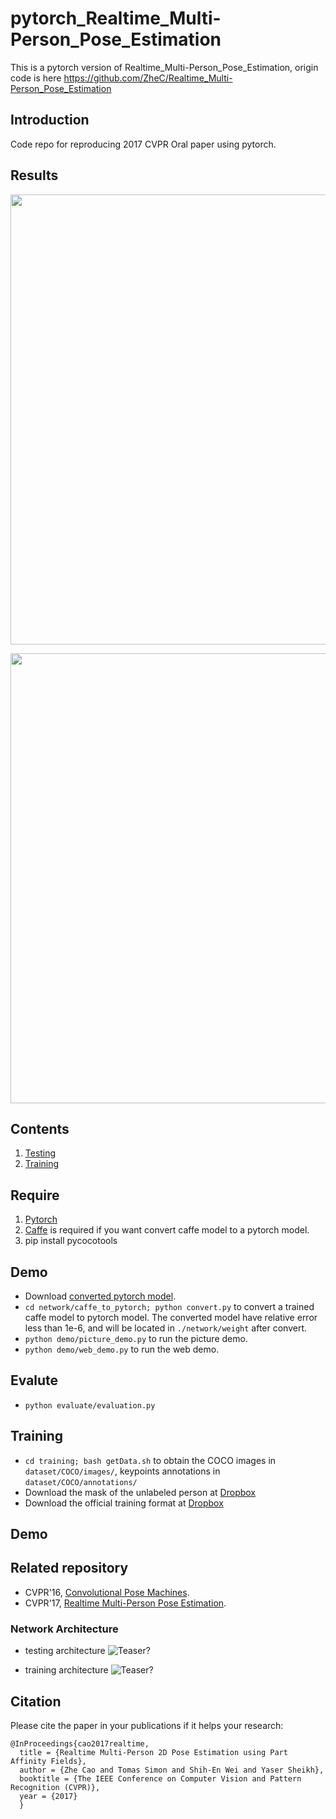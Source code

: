 # pytorch_Realtime_Multi-Person_Pose_Estimation
This is a pytorch version of Realtime_Multi-Person_Pose_Estimation, origin code is here https://github.com/ZheC/Realtime_Multi-Person_Pose_Estimation 

## Introduction
Code repo for reproducing 2017 CVPR Oral paper using pytorch.  

## Results

<p align="left">
<img src="https://github.com/tensorboy/pytorch_Realtime_Multi-Person_Pose_Estimation/blob/master/readme/result1.gif", width="720">
</p>

<p align="left">
<img src="https://github.com/tensorboy/pytorch_Realtime_Multi-Person_Pose_Estimation/blob/master/readme/result2.gif", width="720">
</p>

## Contents
1. [Testing](#testing)
2. [Training](#training)

## Require
1. [Pytorch](http://pytorch.org/)
2. [Caffe](http://caffe.berkeleyvision.org/) is required if you want convert caffe model to a pytorch model.
3. pip install pycocotools

## Demo
- Download [converted pytorch model](https://www.dropbox.com/s/ae071mfm2qoyc8v/pose_model.pth?dl=0).
- `cd network/caffe_to_pytorch; python convert.py` to convert a trained caffe model to pytorch model. The converted model have relative error less than 1e-6, and will be located in `./network/weight` after convert.
- `python demo/picture_demo.py` to run the picture demo.
- `python demo/web_demo.py` to run the web demo.

## Evalute
- `python evaluate/evaluation.py` 

## Training
- `cd training; bash getData.sh` to obtain the COCO images in `dataset/COCO/images/`, keypoints annotations in `dataset/COCO/annotations/`
- Download the mask of the unlabeled person at [Dropbox](https://www.dropbox.com/s/bd9ty7b4fqd5ebf/mask.tar.gz?dl=0)
- Download the official training format at [Dropbox](https://www.dropbox.com/s/0sj2q24hipiiq5t/COCO.json?dl=0)

## Demo

## Related repository
- CVPR'16, [Convolutional Pose Machines](https://github.com/shihenw/convolutional-pose-machines-release).
- CVPR'17, [Realtime Multi-Person Pose Estimation](https://github.com/ZheC/Realtime_Multi-Person_Pose_Estimation).

### Network Architecture
- testing architecture
![Teaser?](https://github.com/tensorboy/pytorch_Realtime_Multi-Person_Pose_Estimation/blob/master/readme/pose.png)

- training architecture
![Teaser?](https://github.com/tensorboy/pytorch_Realtime_Multi-Person_Pose_Estimation/blob/master/readme/training_structure.png)

## Citation
Please cite the paper in your publications if it helps your research:    

    @InProceedings{cao2017realtime,
      title = {Realtime Multi-Person 2D Pose Estimation using Part Affinity Fields},
      author = {Zhe Cao and Tomas Simon and Shih-En Wei and Yaser Sheikh},
      booktitle = {The IEEE Conference on Computer Vision and Pattern Recognition (CVPR)},
      year = {2017}
      }
	  
